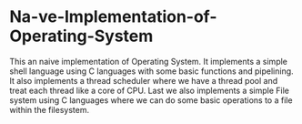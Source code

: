 # Na-ve-Implementation-of-Operating-System
This an naive implementation of Operating System. It implements a simple shell language using C languages with some basic functions and pipelining. It also implements a thread scheduler where we have a thread pool and treat each thread like a core of CPU. Last we also implements a simple File system using C languages where we can do some basic operations to a file within the filesystem. 
